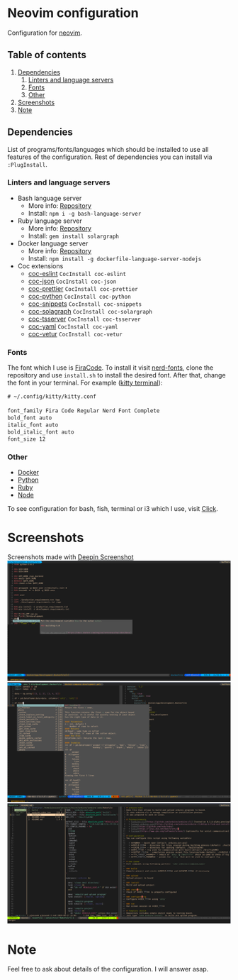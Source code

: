 # Neovim configuration

Configuration for [neovim](https://neovim.io/).

## Table of contents

1. [Dependencies](#dependencies)
    1. [Linters and language servers](#linters-and-language-servers)
    2. [Fonts](#fonts)
    3. [Other](#other)
2. [Screenshots](#screenshots)
3. [Note](#note)

## Dependencies

List of programs/fonts/languages which should be installed to use all features of the configuration. Rest of dependencies you can install via `:PlugInstall`.

### Linters and language servers

- Bash language server
  - More info: [Repository](https://github.com/mads-hartmann/bash-language-server)
  - Install: `npm i -g bash-language-server`
- Ruby language server
  - More info: [Repository](https://github.com/castwide/solargraph)
  - Install: `gem install solargraph`
- Docker language server
  - More info: [Repository](https://github.com/rcjsuen/dockerfile-language-server-nodejs)
  - Install: `npm install -g dockerfile-language-server-nodejs`
- Coc extensions
  - [coc-eslint](https://github.com/neoclide/coc-eslint) `CocInstall coc-eslint`
  - [coc-json](https://github.com/neoclide/coc-json) `CocInstall coc-json`
  - [coc-prettier](https://github.com/neoclide/coc-prettier) `CocInstall coc-prettier`
  - [coc-python](https://github.com/neoclide/coc-python) `CocInstall coc-python`
  - [coc-snippets](https://github.com/neoclide/coc-snippets) `CocInstall coc-snippets`
  - [coc-solagraph](https://github.com/neoclide/coc-solagraph) `CocInstall coc-solargraph`
  - [coc-tsserver](https://github.com/neoclide/coc-tsserver) `CocInstall coc-tsserver`
  - [coc-yaml](https://github.com/neoclide/coc-yaml) `CocInstall coc-yaml`
  - [coc-vetur](https://github.com/neoclide/coc-vetur) `CocInstall coc-vetur`


### Fonts
The font which I use is [FiraCode](https://github.com/ryanoasis/nerd-fonts/tree/master/patched-fonts/FiraCode).
To install it visit [nerd-fonts](https://github.com/ryanoasis/nerd-fonts#font-installation), clone the repository and
use `install.sh` to install the desired font. After that, change the font in your terminal. For example ([kitty terminal](https://github.com/kovidgoyal/kitty)):
```
# ~/.config/kitty/kitty.conf

font_family Fira Code Regular Nerd Font Complete
bold_font auto
italic_font auto
bold_italic_font auto
font_size 12
```

### Other
- [Docker](https://www.docker.com/)
- [Python](https://www.python.org/)
- [Ruby](https://www.ruby-lang.org/en/)
- [Node](https://nodejs.org/en/)

To see configuration for bash, fish, terminal or i3 which I use, visit [Click](https://github.com/pjezusek/dotfiles-archlinux).

# Screenshots
Screenshots made with [Deepin Screenshot](https://www.deepin.org/en/original/deepin-screenshot/)
![Screenshot 1](images/screenshot_1.png)
![Screenshot 2](images/screenshot_2.png)
![Screenshot 3](images/screenshot_3.png)

# Note
Feel free to ask about details of the configuration. I will answer asap.
